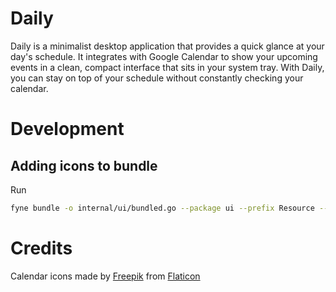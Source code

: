 # Daily

Daily is a minimalist desktop application that provides a quick glance at your day's schedule. It integrates with Google
Calendar to show your upcoming events in a clean, compact interface that sits in your system tray. With Daily, you can
stay on top of your schedule without constantly checking your calendar.


# Development
## Adding icons to bundle
Run
```bash
fyne bundle -o internal/ui/bundled.go --package ui --prefix Resource --append internal/assets/icons/icon.png
```

# Credits
Calendar icons made by [Freepik](https://www.flaticon.com/authors/freepik) from [Flaticon](https://www.flaticon.com)  
